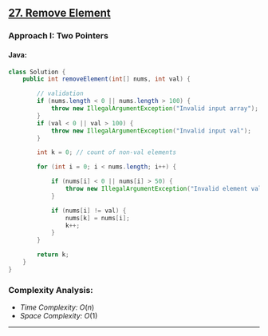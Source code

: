 ## [27. Remove Element](https://leetcode.com/problems/remove-element/)

### Approach I: Two Pointers

#### Java:
```java
class Solution {
    public int removeElement(int[] nums, int val) {

        // validation
        if (nums.length < 0 || nums.length > 100) {
            throw new IllegalArgumentException("Invalid input array");
        }
        if (val < 0 || val > 100) {
            throw new IllegalArgumentException("Invalid input val");
        }

        int k = 0; // count of non-val elements

        for (int i = 0; i < nums.length; i++) {

            if (nums[i] < 0 || nums[i] > 50) {
                throw new IllegalArgumentException("Invalid element value: " + nums[i]);
            }

            if (nums[i] != val) {
                nums[k] = nums[i];
                k++;
            }
        }

        return k;
    }
}
```

[//]: # (#### Go:)

[//]: # (```go)

[//]: # (func solution&#40;&#41; {)

[//]: # ()
[//]: # (})

[//]: # (```)

### Complexity Analysis:

- *Time Complexity:* $O(n)$
- *Space Complexity:* $O(1)$


---

